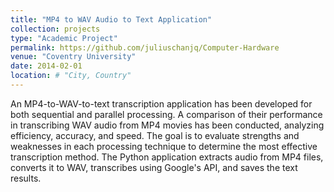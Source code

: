 ```yaml
---
title: "MP4 to WAV Audio to Text Application"
collection: projects
type: "Academic Project"
permalink: https://github.com/juliuschanjq/Computer-Hardware
venue: "Coventry University"
date: 2014-02-01
location: # "City, Country"
---
```


An MP4-to-WAV-to-text transcription application has been developed for both sequential and parallel processing. A comparison of their performance in transcribing WAV audio from MP4 movies has been conducted, analyzing efficiency, accuracy, and speed. The goal is to evaluate strengths and weaknesses in each processing technique to determine the most effective transcription method. The Python application extracts audio from MP4 files, converts it to WAV, transcribes using Google's API, and saves the text results.

